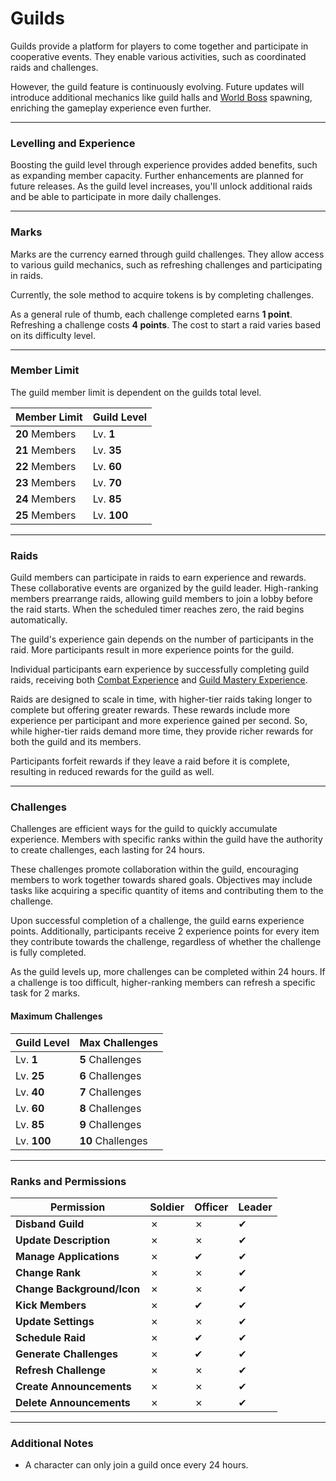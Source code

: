# Guilds

Guilds provide a platform for players to come together and participate in cooperative events. They enable various activities, such as coordinated raids and challenges.

However, the guild feature is continuously evolving. Future updates will introduce additional mechanics like guild halls and [World Boss](/wiki/activities-and-challenges/world-bosses) spawning, enriching the gameplay experience even further.

-----

### Levelling and Experience

Boosting the guild level through experience provides added benefits, such as expanding member capacity. Further enhancements are planned for future releases. As the guild level increases, you'll unlock additional raids and be able to participate in more daily challenges.

-----

### Marks

Marks are the currency earned through guild challenges. They allow access to various guild mechanics, such as refreshing challenges and participating in raids.

Currently, the sole method to acquire tokens is by completing challenges.

As a general rule of thumb, each challenge completed earns __1 point__. Refreshing a challenge costs __4 points__. The cost to start a raid varies based on its difficulty level.

-----

### Member Limit

The guild member limit is dependent on the guilds total level.

| Member Limit | Guild Level |
| ----- | ----- |
| __20__ Members   | Lv. __1__ |
| __21__ Members | Lv. __35__ |
| __22__ Members | Lv. __60__ |
| __23__ Members | Lv. __70__ |
| __24__ Members | Lv. __85__ |
| __25__ Members | Lv. __100__ | 

------

### Raids

Guild members can participate in raids to earn experience and rewards. These collaborative events are organized by the guild leader. High-ranking members prearrange raids, allowing guild members to join a lobby before the raid starts. When the scheduled timer reaches zero, the raid begins automatically.

The guild's experience gain depends on the number of participants in the raid. More participants result in more experience points for the guild.

Individual participants earn experience by successfully completing guild raids, receiving both [Combat Experience](/wiki/character/skills) and [Guild Mastery Experience](/wiki/character/skills).

Raids are designed to scale in time, with higher-tier raids taking longer to complete but offering greater rewards. These rewards include more experience per participant and more experience gained per second. So, while higher-tier raids demand more time, they provide richer rewards for both the guild and its members.

Participants forfeit rewards if they leave a raid before it is complete, resulting in reduced rewards for the guild as well.

------

### Challenges

Challenges are efficient ways for the guild to quickly accumulate experience. Members with specific ranks within the guild have the authority to create challenges, each lasting for 24 hours.

These challenges promote collaboration within the guild, encouraging members to work together towards shared goals. Objectives may include tasks like acquiring a specific quantity of items and contributing them to the challenge.

Upon successful completion of a challenge, the guild earns experience points. Additionally, participants receive 2 experience points for every item they contribute towards the challenge, regardless of whether the challenge is fully completed.

As the guild levels up, more challenges can be completed within 24 hours. If a challenge is too difficult, higher-ranking members can refresh a specific task for 2 marks.

#### Maximum Challenges

| Guild Level | Max Challenges |
| ----- | -------------  |
| Lv. __1__     |  __5__ Challenges             |
| Lv. __25__    |  __6__ Challenges             |
| Lv. __40__    |  __7__ Challenges             |
| Lv. __60__    |  __8__ Challenges             |
| Lv. __85__    |  __9__ Challenges             |
| Lv. __100__   | __10__ Challenges             |

------

### Ranks and Permissions

| Permission               | Soldier | Officer | Leader |
| ------------------------ | ------- | ------- | ------ |
| __Disband Guild__          | ✗       | ✗       | ✔      |
| __Update Description__     | ✗       | ✗       | ✔      |
| __Manage Applications__    | ✗       | ✔       | ✔      |
| __Change Rank__            | ✗       | ✗       | ✔      |
| __Change Background/Icon__ | ✗       | ✗       | ✔      |
| __Kick Members__           | ✗       | ✔       | ✔      |
| __Update Settings__        | ✗       | ✗       | ✔      |
| __Schedule Raid__          | ✗       | ✔       | ✔      |
| __Generate Challenges__    | ✗       | ✔       | ✔      |
| __Refresh Challenge__      | ✗       | ✗       | ✔      |
| __Create Announcements__   | ✗       | ✗       | ✔      |
| __Delete Announcements__   | ✗       | ✗       | ✔      |

-------

### Additional Notes

- A character can only join a guild once every 24 hours.
